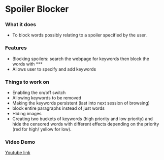 <!DOCTYPE html>
<html>
    <body>
        <h1> Spoiler Blocker</h1>
        <h3>What it does</h3>
        <ul>
            <li>To block words possibly relating to a spoiler specified by the user.</li>
        </ul>
        <h3>Features</h3>
        <ul>
            <li>Blocking spoilers: search the webpage for keywords then block the words with ***</li>
            <li>Allows user to specify and add keywords</li>
        </ul>
        <h3>Things to work on</h3>
        <ul>
            <li>Enabling the on/off switch</li>
            <li>Allowing keywords to be removed</li>
            <li>Making the keywords persistent (last into next session of browsing)</li>
            <li>block entire paragraphs instead of just words</li>
            <li>Hiding images</li>
            <li>Creating two buckets of keywords (high priority and low priority) and hide the censored words with different effects depending on the priority (red for high/ yellow for low).</li>
        </ul>
        <h3>Video Demo</h3>
        <a href="https://www.youtube.com/watch?v=ABHz1v017_w&feature=youtu.be">Youtube link</a>
    </body>
</html>